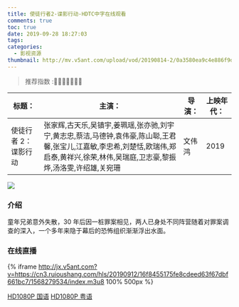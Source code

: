 ```yaml
---
title: 使徒行者2-谍影行动-HDTC中字在线观看
comments: true
toc: true
date: 2019-09-28 18:27:03
tags:
categories:
  - 影视资源
thumbnail: http://mv.v5ant.com/upload/vod/20190814-2/0a3580ea9c4e886f9dbf8b223cb9aafd.jpg
---
```


> 推荐指数 :💛💛💛💛💛💛💛

| 标题：               | 主演：                                                                                                                                                                                 | 导演： | 上映年代： |
| -------------------- | -------------------------------------------------------------------------------------------------------------------------------------------------------------------------------------- | ------ | ---------- |
| 使徒行者 2：谍影行动 | 张家辉,古天乐,吴镇宇,姜珮瑶,张亦驰,刘宇宁,黄志忠,蔡洁,马德钟,袁伟豪,陈山聪,王君馨,张宝儿,江嘉敏,李忠希,刘楚恬,欧瑞伟,郑启泰,黄祥兴,徐荣,林伟,吴瑞庭,卫志豪,黎振烨,汤洛雯,许绍雄,关宛珊 | 文伟鸿 | 2019       |

<!-- more -->

![](https://www.klyy.vip/upload/vod/20190814-2/0a3580ea9c4e886f9dbf8b223cb9aafd.jpg)

### 介绍

童年兄弟意外失散，30 年后因一桩罪案相见，两人已身处不同阵营随着对罪案调查的深入，一个多年来隐于幕后的恐怖组织渐渐浮出水面。

### 在线直播

{% iframe http://jx.v5ant.com?v=https://cn3.ruioushang.com/hls/20190912/16f8455175fe8cdeed63f67dbf661bc7/1568279534/index.m3u8 100% 500px %}

[HD1080P 国语](http://jx.v5ant.com?v=https://jingcai.cdn-vipkkyun.com/20190918/4288_ab869b76/index.m3u8)
[HD1080P 粤语](http://jx.v5ant.com?v=https://jingcai.cdn-vipkkyun.com/20190918/4300_045abf0e/index.m3u8)
